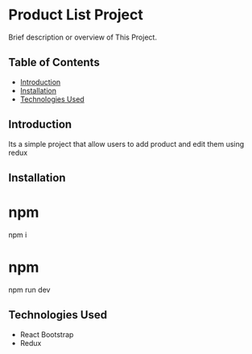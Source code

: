 

# Product List Project

Brief description or overview of This Project.

## Table of Contents

- [Introduction](#introduction)
- [Installation](#installation)
- [Technologies Used](#technologies-used)

## Introduction


Its a simple project that allow users to add product and edit them using redux

## Installation

# npm
npm i

# npm
npm run dev


## Technologies Used

- React Bootstrap
- Redux
